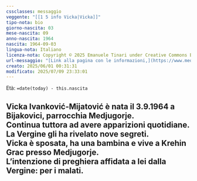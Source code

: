 ```yaml
---
cssclasses: messaggio
veggente: "[[1 5 info Vicka|Vicka]]"
tipo-nota: bio
giorno-nascita: 03
mese-nascita: 09
anno-nascita: 1964
nascita: 1964-09-03
lingua-nota: Italiano
licenza-nota: Copyright © 2025 Emanuele Tinari under Creative Commons BY-NC-SA 4.0 https://creativecommons.org/licenses/by-nc-sa/4.0/
url-messaggio: "[Link alla pagina con le informazioni,](https://www.medjugorje.hr/it/fenomeno-di-medjugorje/apparizioni/)"
creato: 2025/06/01 00:31:31
modificato: 2025/07/09 23:33:01
---
```


Età: `=date(today) - this.nascita`


## Vicka Ivanković-Mijatović è nata il 3.9.1964 a Bijakovici, parrocchia Medjugorje.<br>Continua tuttora ad avere apparizioni quotidiane.<br>La Vergine gli ha rivelato nove segreti.<br>Vicka è sposata, ha una bambina e vive a Krehin Grac presso Medjugorje.<br>L’intenzione di preghiera affidata a lei dalla Vergine: per i malati.